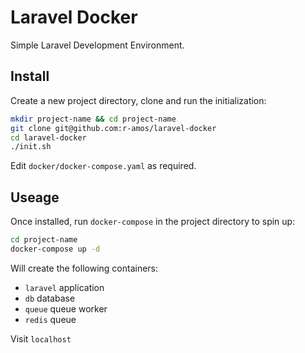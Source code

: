 # Laravel Docker

Simple Laravel Development Environment.

## Install

Create a new project directory, clone and run the initialization:

```bash
mkdir project-name && cd project-name
git clone git@github.com:r-amos/laravel-docker
cd laravel-docker
./init.sh
```

Edit `docker/docker-compose.yaml` as required.

## Useage

Once installed, run `docker-compose` in the project directory to spin up:

```bash
cd project-name
docker-compose up -d
```

Will create the following containers:
- `laravel` application
- `db` database 
- `queue` queue worker
- `redis` queue

Visit `localhost`